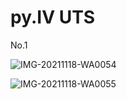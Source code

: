 # py.IV UTS

No.1

![IMG-20211118-WA0054](https://user-images.githubusercontent.com/92985452/142442280-acea7829-f05a-4fd4-b9b8-963efaf44a37.jpg)


![IMG-20211118-WA0055](https://user-images.githubusercontent.com/92985452/142442305-7c8fedde-7359-4046-b85c-4bfd84481aaa.jpg)
